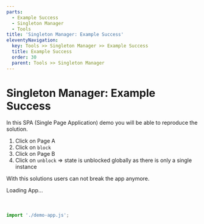 ```yaml
---
parts:
  - Example Success
  - Singleton Manager
  - Tools
title: 'Singleton Manager: Example Success'
eleventyNavigation:
  key: Tools >> Singleton Manager >> Example Success
  title: Example Success
  order: 30
  parent: Tools >> Singleton Manager
---
```


# Singleton Manager: Example Success

In this SPA (Single Page Application) demo you will be able to reproduce the solution.

1. Click on Page A
2. Click on `block`
3. Click on Page B
4. Click on `unblock` => state is unblocked globally as there is only a single instance

With this solutions users can not break the app anymore.

<demo-app-success>Loading App...</demo-app-success>

<div id="overlay-target" style="margin-top: 50px;"></div>

```js script
import './demo-app.js';
```
